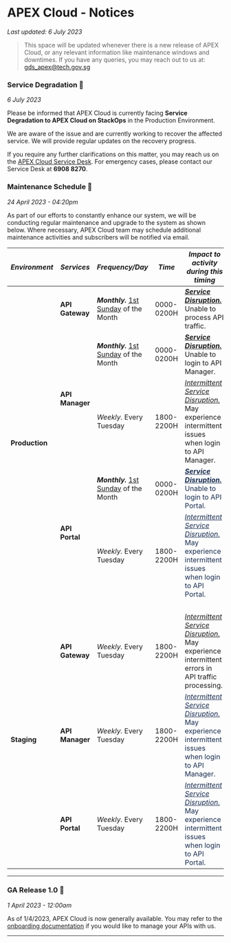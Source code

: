 # APEX Cloud - Notices

_Last updated: 6 July 2023_

> This space will be updated whenever there is a new release of APEX Cloud,
> or any relevant information like maintenance windows and downtimes.
> If you have any queries, you may reach out to us at: [gds_apex@tech.gov.sg](mailto:gds_apex@tech.gov.sg)

### Service Degradation 🚫

_6 July 2023_

Please be informed that APEX Cloud is currently facing **Service Degradation to APEX Cloud on StackOps** in the Production Environment.

We are aware of the issue and are currently working to recover the affected service. We will provide regular updates on the recovery progress.

If you require any further clarifications on this matter, you may reach us on the [APEX Cloud Service Desk](https://gdsjira.ship.gov.sg/servicedesk/customer/portal/26/user/login?destination=portal%2F26). For emergency cases, please contact our Service Desk at **6908 8270**.

### Maintenance Schedule 🔧

_24 April 2023 - 04:20pm_

As part of our efforts to constantly enhance our system, we will be conducting regular maintenance and upgrade to the system as shown below. Where necessary, APEX Cloud team may schedule additional maintenance activities and subscribers will be notified via email.

<table class="wrapped confluenceTable stickyTableHeaders" resolved="" style="padding: 0px;"><thead class="tableFloatingHeaderOriginal"><tr><th scope="col" style="text-align: center;" class="confluenceTh"><em>Environment</em></th><th scope="col" style="text-align: center;" class="confluenceTh"><em>Services</em></th><th scope="col" style="text-align: center;" class="confluenceTh"><em>Frequency/Day</em></th><th scope="col" style="text-align: center;" class="confluenceTh"><em>Time</em></th><th scope="col" style="text-align: center;" class="confluenceTh"><em>Impact to activity during this timing</em></th></tr></thead><thead class="tableFloatingHeader" style="display: none;"><tr><th scope="col" style="text-align: center;" class="confluenceTh"><em>Environment</em></th><th scope="col" style="text-align: center;" class="confluenceTh"><em>Services</em></th><th scope="col" style="text-align: center;" class="confluenceTh"><em>Frequency/Day</em></th><th scope="col" style="text-align: center;" class="confluenceTh"><em>Time</em></th><th scope="col" style="text-align: center;" class="confluenceTh"><em>Impact to activity during this timing</em></th></tr></thead><colgroup><col><col><col><col><col></colgroup><tbody><tr><td rowspan="5" class="confluenceTd"><strong>Production</strong></td><td class="confluenceTd"><strong>API Gateway</strong></td><td class="confluenceTd"><em><strong>Monthly.</strong></em> <u>1st Sunday</u> of the Month</td><td class="confluenceTd">0000-0200H</td><td class="confluenceTd"><em><strong><u>Service Disruption.</u></strong> </em>Unable to process API traffic.</td></tr><tr><td rowspan="2" class="confluenceTd"><strong>API Manager</strong></td><td class="confluenceTd"><em><strong>Monthly.</strong></em> <u>1st Sunday</u> of the Month</td><td class="confluenceTd">0000-0200H</td><td class="confluenceTd"><em><strong><u style="text-align: left;">Service Disruption.</u></strong></em> Unable to login to API Manager.</td></tr><tr><td class="confluenceTd"><em>Weekly.</em> Every Tuesday</td><td class="confluenceTd">1800-2200H</td><td class="confluenceTd"><em><u><u style="text-align: left;">Intermittent Service Disruption.</u></u></em> May experience intermittent issues when login to API Manager.&nbsp;</td></tr><tr><td rowspan="2" class="confluenceTd"><strong>API Portal</strong></td><td class="confluenceTd"><em><strong>Monthly.</strong></em> <u>1st Sunday</u> of the Month</td><td class="confluenceTd">0000-0200H</td><td class="confluenceTd"><span style="color: rgb(23,43,77);"><em><strong><u style="text-align: left;">Service Disruption.</u></strong> </em>Unable to login to API Portal.</span></td></tr><tr><td class="confluenceTd"><em>Weekly.</em> Every Tuesday</td><td class="confluenceTd">1800-2200H</td><td class="confluenceTd"><span style="color: rgb(23,43,77);"><em><u style="text-align: left;">Intermittent Service Disruption.</u></em> May experience intermittent issues when login to API Portal.</span></td></tr><tr><td class="highlight-#c1c7d0 confluenceTd" colspan="5" data-highlight-colour="#c1c7d0" title="Background color : Medium grey 45%"><span style="color: rgb(23,43,77);" title=""><br></span></td></tr><tr><td rowspan="3" class="confluenceTd"><strong>Staging</strong></td><td class="confluenceTd"><strong>API Gateway</strong></td><td class="confluenceTd"><em>Weekly.</em> Every Tuesday</td><td class="confluenceTd">1800-2200H</td><td class="confluenceTd"><em><u style="text-align: left;">Intermittent Service Disruption.</u> </em>May experience intermittent errors in API traffic processing.&nbsp;</td></tr><tr><td class="confluenceTd"><strong>API Manager</strong></td><td class="confluenceTd"><em>Weekly.</em> Every Tuesday</td><td class="confluenceTd">1800-2200H</td><td class="confluenceTd"><span style="color: rgb(23,43,77);"><em><u style="text-align: left;">Intermittent Service Disruption.</u></em> May experience intermittent issues when login to API Manager.&nbsp;</span></td></tr><tr><td class="confluenceTd"><strong>API Portal</strong></td><td class="confluenceTd"><em>Weekly.</em> Every Tuesday</td><td class="confluenceTd">1800-2200H</td><td class="confluenceTd"><span style="color: rgb(23,43,77);"><em><u style="text-align: left;">Intermittent Service Disruption.</u></em> May experience intermittent issues when login to API Portal.</span></td></tr></tbody></table>

---

### GA Release 1.0 🎉

_1 April 2023 - 12:00am_

As of 1/4/2023, APEX Cloud is now generally available. You may refer to the [onboarding documentation](https://docs.developer.tech.gov.sg/docs/apex-cloud-onboarding/) if you would like to manage your APIs with us.

---
